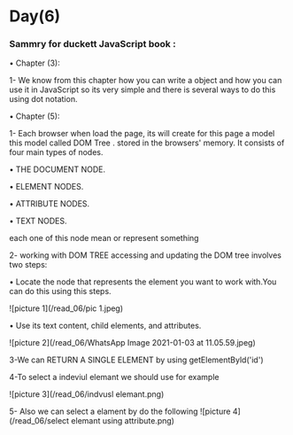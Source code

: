 # Day(6)
### Sammry for duckett JavaScript book :
• Chapter (3):

1- We know from this chapter how you can write a object and how you can use it in JavaScript so its very simple and there is several ways to do this using dot notation.

• Chapter (5):

1- Each browser when load the page, its will  create for this  page 
a model this model called DOM Tree . stored in the browsers' memory. It consists of four main types of nodes.

• THE DOCUMENT NODE.

• ELEMENT NODES.

• ATTRIBUTE NODES.

• TEXT NODES.

each one of this node mean or represent something 

2- working with DOM TREE accessing and updating the DOM tree involves two steps: 

• Locate the node that represents the element you want to work with.You can do this using this steps.

![picture 1](/read_06/pic 1.jpeg)


• Use its text content, child elements, and attributes.

![picture 2](/read_06/WhatsApp Image 2021-01-03 at 11.05.59.jpeg)

3-We can RETURN A SINGLE ELEMENT by using getElementByld('id')

4-To select a indeviul elemant we should use for example 

![picture 3](/read_06/indvusl elemant.png)


5- Also we can select a elament by do the following 
![picture 4](/read_06/select elemant using attribute.png)
